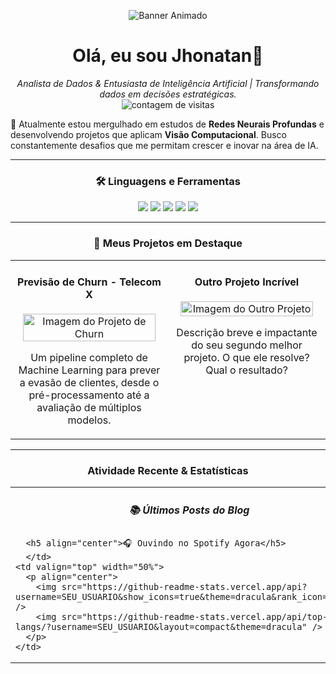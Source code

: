 <p align="center">
  <img src="URL_DO_SEU_GIF_ANIMADO_AQUI" alt="Banner Animado"/>
</p>

<h1 align="center">Olá, eu sou Jhonatan👋</h1>

<p align="center">
  <em>Analista de Dados & Entusiasta de Inteligência Artificial | Transformando dados em decisões estratégicas.</em>
  <br>
  <img src="https://komarev.com/ghpvc/?username=SEU_USUARIO&style=flat-square&color=blueviolet" alt="contagem de visitas" />
</p>

🌱 Atualmente estou mergulhado em estudos de **Redes Neurais Profundas** e desenvolvendo projetos que aplicam **Visão Computacional**. Busco constantemente desafios que me permitam crescer e inovar na área de IA.

---

<h3 align="center">🛠️ Linguagens e Ferramentas</h3>

<p align="center">
  <img src="https://img.shields.io/badge/Python-3776AB?style=for-the-badge&logo=python&logoColor=white" />
  <img src="https://img.shields.io/badge/Pandas-150458?style=for-the-badge&logo=pandas&logoColor=white" />
  <img src="https://img.shields.io/badge/scikit--learn-F7931E?style=for-the-badge&logo=scikit-learn&logoColor=white" />
  <img src="https://img.shields.io/badge/TensorFlow-FF6F00?style=for-the-badge&logo=tensorflow&logoColor=white" />
  <img src="https://img.shields.io/badge/Git-F05032?style=for-the-badge&logo=git&logoColor=white" />
</p>

---

<h3 align="center">🚀 Meus Projetos em Destaque</h3>

<table align="center">
  <tr>
    <td valign="top" width="50%">
      <h4 align="center">Previsão de Churn - Telecom X</h4>
      <p align="center">
        <a href="URL_DO_SEU_PROJETO_1" target="_blank">
          <img width="95%" src="URL_DE_UMA_IMAGEM_DO_PROJETO_1" alt="Imagem do Projeto de Churn"/>
        </a>
        <p align="center">
          Um pipeline completo de Machine Learning para prever a evasão de clientes, desde o pré-processamento até a avaliação de múltiplos modelos.
        </p>
      </p>
    </td>
    <td valign="top" width="50%">
      <h4 align="center">Outro Projeto Incrível</h4>
      <p align="center">
        <a href="URL_DO_SEU_PROJETO_2" target="_blank">
          <img width="95%" src="URL_DE_UMA_IMAGEM_DO_PROJETO_2" alt="Imagem do Outro Projeto"/>
        </a>
        <p align="center">
          Descrição breve e impactante do seu segundo melhor projeto. O que ele resolve? Qual o resultado?
        </p>
      </p>
    </td>
  </tr>
</table>

---

<h3 align="center">Atividade Recente & Estatísticas</h3>

<table align="center">
  <tr>
    <td valign="top" width="50%">
      <h5 align="center">📚 Últimos Posts do Blog</h5>
      
      <h5 align="center">🎧 Ouvindo no Spotify Agora</h5>
      </td>
    <td valign="top" width="50%">
      <p align="center">
        <img src="https://github-readme-stats.vercel.app/api?username=SEU_USUARIO&show_icons=true&theme=dracula&rank_icon=github" />
        <img src="https://github-readme-stats.vercel.app/api/top-langs/?username=SEU_USUARIO&layout=compact&theme=dracula" />
      </p>
    </td>
  </tr>
</table>
